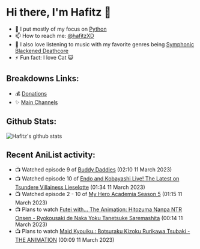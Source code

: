 # Hi there, I'm Hafitz 👋
- 🐍 I put mostly of my focus on [Python](https://python.org)
- 📫 How to reach me: [@hafitzXD](https://t.me/hafitzXD)
- 🎵 I also love listening to music with my favorite genres being [Symphonic Blackened Deathcore](https://youtu.be/qyYmS_iBcy4)
- ⚡ Fun fact: I love Cat 😺

## Breakdowns Links:
- 💰 [Donations](https://t.me/TheBreakdowns/2)
- ✨ [Main Channels](https://t.me/TheBreakdowns)

## Github Stats:
![Hafitz's github stats](https://github-readme-stats.vercel.app/api?username=breakdowns&show_icons=true&count_private=true&bg_color=00000000&text_color=777)

## Recent AniList activity:
<!-- ANILIST_ACTIVITY:start -->

-   📺 Watched episode 9 of [Buddy Daddies](https://anilist.co/anime/155907) (02:10 11 March 2023)
-   📺 Watched episode 10 of [Endo and Kobayashi Live! The Latest on Tsundere Villainess Lieselotte](https://anilist.co/anime/143064) (01:34 11 March 2023)
-   📺 Watched episode 2 - 10 of [My Hero Academia Season 5](https://anilist.co/anime/117193) (01:15 11 March 2023)
-   📺 Plans to watch [Futei with… The Animation: Hitozuma Nanpa NTR Onsen - Ryokousaki de Naka Yoku Tanetsuke Saremashita](https://anilist.co/anime/159097) (00:14 11 March 2023)
-   📺 Plans to watch [Maid Kyouiku.: Botsuraku Kizoku Rurikawa Tsubaki - THE ANIMATION](https://anilist.co/anime/147622) (00:09 11 March 2023)

<!-- ANILIST_ACTIVITY:end -->
